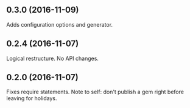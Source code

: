 ## 0.3.0 (2016-11-09)

Adds configuration options and generator.

## 0.2.4 (2016-11-07)

Logical restructure. No API changes.

## 0.2.0 (2016-11-07)

Fixes require statements. Note to self: don't publish a gem right before leaving for holidays.
